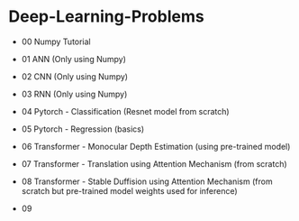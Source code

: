 # Deep-Learning-Problems

- 00 Numpy Tutorial 

- 01 ANN (Only using Numpy)

- 02 CNN (Only using Numpy)

- 03 RNN (Only using Numpy)

- 04 Pytorch - Classification (Resnet model from scratch)

- 05 Pytorch - Regression (basics)

- 06 Transformer - Monocular Depth Estimation (using pre-trained model)

- 07 Transformer - Translation using Attention Mechanism (from scratch)

- 08 Transformer - Stable Duffision using Attention Mechanism (from scratch but pre-trained model weights used for inference)

- 09 
